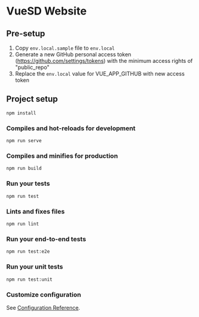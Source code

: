 # VueSD Website

## Pre-setup

1. Copy `env.local.sample` file to `env.local`
2. Generate a new GitHub personal access token (https://github.com/settings/tokens) with the minimum access rights of "public_repo"
3. Replace the `env.local` value for VUE_APP_GITHUB with new access token

## Project setup

```
npm install
```

### Compiles and hot-reloads for development

```
npm run serve
```

### Compiles and minifies for production

```
npm run build
```

### Run your tests

```
npm run test
```

### Lints and fixes files

```
npm run lint
```

### Run your end-to-end tests

```
npm run test:e2e
```

### Run your unit tests

```
npm run test:unit
```

### Customize configuration

See [Configuration Reference](https://cli.vuejs.org/config/).
